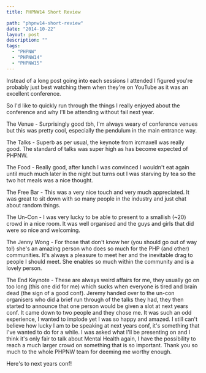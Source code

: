 ```yaml
---
title: PHPNW14 Short Review

path: "phpnw14-short-review"
date: "2014-10-22"
layout: post
description: ""
tags:
  - "PHPNW"
  - "PHPNW14"
  - "PHPNW15"
---
```

Instead of a long post going into each sessions I attended I figured you're probably just best watching them when they're on YouTube as it was an excellent conference.

So I'd like to quickly run through the things I really enjoyed about the conference and why I'll be attending without fail next year.

The Venue - Surprisingly good tbh, I'm always weary of conference venues but this was pretty cool, especially the pendulum in the main entrance way.

The Talks - Superb as per usual, the keynote from ircmaxell was really good. The standard of talks was super high as has become expected of PHPNW.

The Food - Really good, after lunch I was convinced I wouldn't eat again until much much later in the night but turns out I was starving by tea so the two hot meals was a nice thought.

The Free Bar - This was a very nice touch and very much appreciated. It was great to sit down with so many people in the industry and just chat about random things.

The Un-Con - I was very lucky to be able to present to a smallish (~20) crowd in a nice room. It was well organised and the guys and girls that did were so nice and welcoming.

The Jenny Wong - For those that don't know her (you should go out of way to!) she's an amazing person who does so much for the PHP (and other) communities. It's always a pleasure to meet her and the inevitable drag to people I should meet. She enables so much within the community and is a lovely person.

The End Keynote - These are always weird affairs for me, they usually go on too long (this one did for me) which sucks when everyone is tired and brain dead (the sign of a good conf). Jeremy handed over to the un-con organisers who did a brief run through of the talks they had, they then started to announce that one person would be given a slot at next years conf. It came down to two people and they chose me. It was such an odd experience, I wanted to implode yet I was so happy and amazed. I still can't believe how lucky I am to be speaking at next years conf, it's something that I've wanted to do for a while. I was asked what I'll be presenting on and I think it's only fair to talk about Mental Health again, I have the possibility to reach a much larger crowd on something that is so important. Thank you so much to the whole PHPNW team for deeming me worthy enough.

Here's to next years conf!

